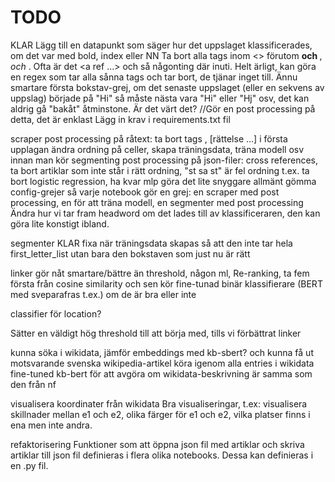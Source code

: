 # TODO

KLAR Lägg till en datapunkt som säger hur det uppslaget klassificerades, om det var med bold, index eller NN
Ta bort alla tags inom <> förutom <b> och </b>, <i> och </i>. Ofta är det <a ref ...> och så någonting där inuti. Helt ärligt, kan göra en regex som tar alla sånna tags och tar bort, de tjänar inget till.
Ännu smartare första bokstav-grej, om det senaste uppslaget (eller en sekvens av uppslag) började på "Hi" så måste nästa vara "Hi" eller "Hj" osv, det kan aldrig gå "bakåt" åtminstone. Är det värt det? //Gör en post processing på detta, det är enklast
Lägg in krav i requirements.txt fil 

scraper
post processing på råtext: ta bort tags <hej>, [rättelse ...] i första upplagan
ändra ordning på celler, skapa träningsdata, träna modell osv innan man kör segmenting
post processing på json-filer: cross references, ta bort artiklar som inte står i rätt ordning, "st sa st" är fel ordning t.ex.
ta bort logistic regression, ha kvar mlp
göra det lite snyggare allmänt
gömma config-grejer så varje notebook gör en grej: en scraper med post processing, en för att träna modell, en segmenter med post processing
Ändra hur vi tar fram headword om det lades till av klassificeraren, den kan göra lite konstigt ibland.

segmenter
KLAR fixa när träningsdata skapas så att den inte tar hela first_letter_list utan bara den bokstaven som just nu är rätt

linker
gör nåt smartare/bättre än threshold, någon ml, Re-ranking, ta fem första från cosine similarity och sen kör fine-tunad binär klassifierare (BERT med sveparafras t.ex.) om de är bra eller inte

classifier för location?


Sätter en väldigt hög threshold till att börja med, tills vi förbättrat linker

kunna söka i wikidata, jämför embeddings med kb-sbert? och kunna få ut motsvarande svenska wikipedia-artikel
köra igenom alla entries i wikidata
fine-tuned kb-bert för att avgöra om wikidata-beskrivning är samma som den från nf

visualisera koordinater från wikidata
Bra visualiseringar, t.ex: visualisera skillnader mellan e1 och e2, olika färger för e1 och e2, vilka platser finns i ena men inte andra.

refaktorisering
Funktioner som att öppna json fil med artiklar och skriva artiklar till json fil definieras i flera olika notebooks. Dessa kan definieras i en .py fil.